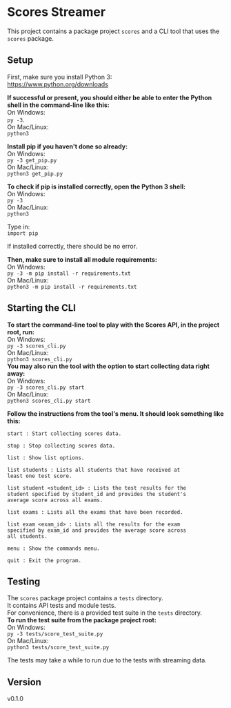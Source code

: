 # Scores Streamer
This project contains a package project `scores` and a CLI tool that uses the `scores` package.

## Setup
First, make sure you install Python 3:  
    https://www.python.org/downloads  

**If successful or present, you should either be able to enter the Python shell in the command-line like this:**  
    On Windows:  
        `py -3`.  
    On Mac/Linux:  
        `python3`  

**Install pip if you haven't done so already:**  
    On Windows:  
        `py -3 get_pip.py`  
    On Mac/Linux:\
        `python3 get_pip.py`  

**To check if pip is installed correctly, open the Python 3 shell:**  
    On Windows:  
        `py -3`  
    On Mac/Linux:  
        `python3`  

Type in:  
    `import pip`  

If installed correctly, there should be no error.  

**Then, make sure to install all module requirements:**  
    On Windows:  
        `py -3 -m pip install -r requirements.txt`  
    On Mac/Linux:  
        `python3 -m pip install -r requirements.txt`  

## Starting the CLI
**To start the command-line tool to play with the Scores API, in the project root, run:**  
    On Windows:  
        `py -3 scores_cli.py`  
    On Mac/Linux:  
        `python3 scores_cli.py`  
**You may also run the tool with the option to start collecting data right away:**  
    On Windows:  
        `py -3 scores_cli.py start`  
    On Mac/Linux:  
        `python3 scores_cli.py start`

**Follow the instructions from the tool's menu. It should look something like this:**  
```
start : Start collecting scores data.

stop : Stop collecting scores data.  

list : Show list options.

list students : Lists all students that have received at 
least one test score.  

list student <student_id> : Lists the test results for the
student specified by student_id and provides the student's 
average score across all exams.  

list exams : Lists all the exams that have been recorded.  

list exam <exam_id> : Lists all the results for the exam 
specified by exam_id and provides the average score across 
all students.  

menu : Show the commands menu.  

quit : Exit the program.  
```
## Testing
The `scores` package project contains a `tests` directory.  
It contains API tests and module tests.  
For convenience, there is a provided test suite in the `tests` directory.  
**To run the test suite from the package project root:**  
On Windows:  
`py -3 tests/score_test_suite.py`  
On Mac/Linux:  
`python3 tests/score_test_suite.py`  
  
The tests may take a while to run due to the tests with streaming data.  

## Version
v0.1.0
